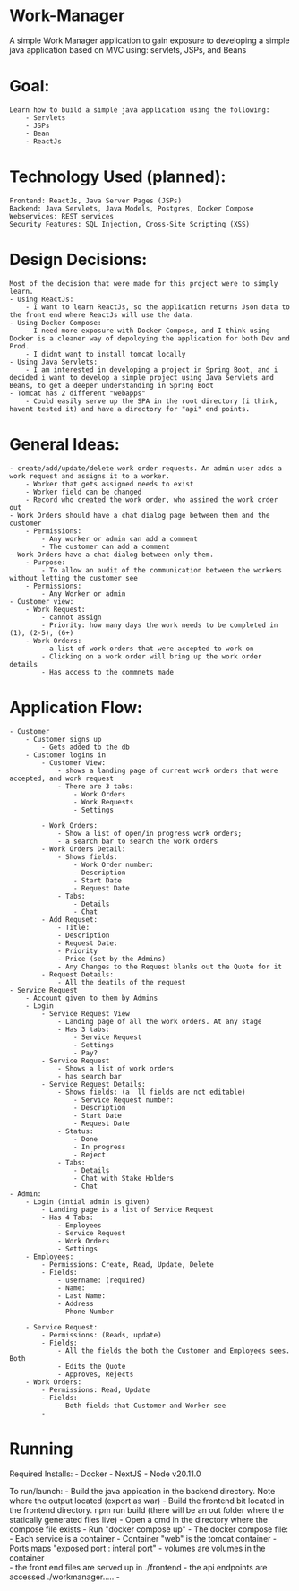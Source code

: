 # Work-Manager
A simple Work Manager application to gain exposure to developing a simple java application based on MVC using: servlets, JSPs, and Beans
			
# Goal:
	Learn how to build a simple java application using the following:
		- Servlets
		- JSPs
		- Bean
		- ReactJs
		
# Technology Used (planned):
    Frontend: ReactJs, Java Server Pages (JSPs)
    Backend: Java Servlets, Java Models, Postgres, Docker Compose
    Webservices: REST services
    Security Features: SQL Injection, Cross-Site Scripting (XSS)
	
# Design Decisions:
	Most of the decision that were made for this project were to simply learn.
	- Using ReactJs:
		- I want to learn ReactJs, so the application returns Json data to the front end where ReactJs will use the data.
	- Using Docker Compose:
		- I need more exposure with Docker Compose, and I think using Docker is a cleaner way of depoloying the application for both Dev and Prod.
		- I didnt want to install tomcat locally
	- Using Java Servlets:
		- I am interested in developing a project in Spring Boot, and i decided i want to develop a simple project using Java Servlets and Beans, to get a deeper understanding in Spring Boot
	- Tomcat has 2 different "webapps"
		- Could easily serve up the SPA in the root directory (i think, havent tested it) and have a directory for "api" end points.

# General Ideas:
	- create/add/update/delete work order requests. An admin user adds a work request and assigns it to a worker.
		- Worker that gets assigned needs to exist
		- Worker field can be changed
		- Record who created the work order, who assined the work order out
	- Work Orders should have a chat dialog page between them and the customer
		- Permissions:
			- Any worker or admin can add a comment
			- The customer can add a comment
	- Work Orders have a chat dialog between only them.
		- Purpose:
			- To allow an audit of the communication between the workers without letting the customer see
		- Permissions:
			- Any Worker or admin
	- Customer view:
		- Work Request:
			- cannot assign
			- Priority: how many days the work needs to be completed in (1), (2-5), (6+)
		- Work Orders:
			- a list of work orders that were accepted to work on
			- Clicking on a work order will bring up the work order details
			- Has access to the commnets made

# Application Flow:
	- Customer
		- Customer signs up
			- Gets added to the db
		- Customer logins in
			- Customer View:
				- shows a landing page of current work orders that were accepted, and work request
				- There are 3 tabs:
					- Work Orders
					- Work Requests
					- Settings
					
			- Work Orders:
				- Show a list of open/in progress work orders;
				- a search bar to search the work orders
			- Work Orders Detail:
				- Shows fields:
					- Work Order number:
					- Description
					- Start Date
					- Request Date
				- Tabs:
					- Details
					- Chat
			- Add Requset:
				- Title:
				- Description
				- Request Date:
				- Priority
				- Price (set by the Admins)
				- Any Changes to the Request blanks out the Quote for it
			- Request Details:
				- All the deatils of the request
	- Service Request
		- Account given to them by Admins
		- Login
			- Service Request View
				- Landing page of all the work orders. At any stage
				- Has 3 tabs:
					- Service Request
					- Settings
					- Pay?
			- Service Request
				- Shows a list of work orders
				- has search bar
			- Service Request Details:
				- Shows fields: (a	ll fields are not editable)
					- Service Request number: 
					- Description
					- Start Date
					- Request Date
				- Status:
					- Done
					- In progress
					- Reject
				- Tabs:
					- Details
					- Chat with Stake Holders
					- Chat
	- Admin:
		- Login (intial admin is given)
			- Landing page is a list of Service Request
			- Has 4 Tabs:
				- Employees
				- Service Request
				- Work Orders
				- Settings
		- Employees:
			- Permissions: Create, Read, Update, Delete
			- Fields:
				- username: (required)
				- Name:
				- Last Name:
				- Address
				- Phone Number
			
		- Service Request:
			- Permissions: (Reads, update)
			- Fields:
				- All the fields the both the Customer and Employees sees. Both
				- Edits the Quote
				- Approves, Rejects
		- Work Orders:
			- Permissions: Read, Update
			- Fields:
				- Both fields that Customer and Worker see
			- 
			
# Running
Required Installs:
	- Docker
	- NextJS
	- Node v20.11.0

To run/launch:
	- Build the java appication in the backend directory. Note where the output located (export as war)
	- Build the frontend bit located in the frontend directory. npm run build (there will be an out folder where the statically generated files live)
	- Open a cmd in the directory where the compose file exists
		- Run "docker compose up"
	- The docker compose file:
		- Each service is a container
			- Container "web" is the tomcat container
				- Ports maps "exposed port : interal port"
				- volumes are volumes in the container	
					- the front end files are served up in ./frontend
					- the api endpoints are accessed ./workmanager.....
		- 